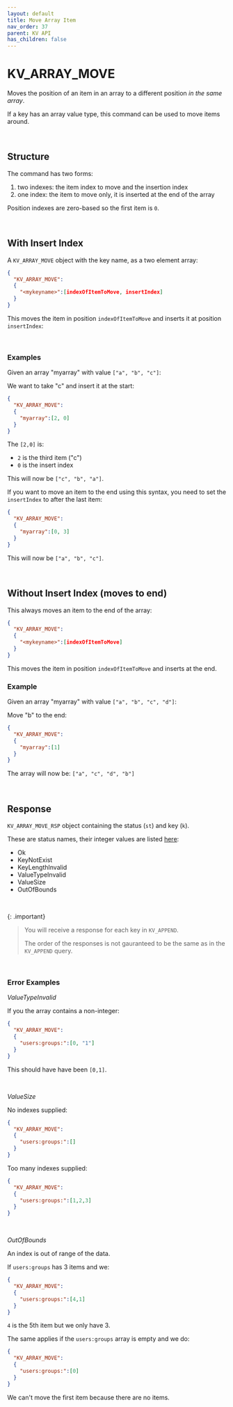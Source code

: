 ```yaml
---
layout: default
title: Move Array Item
nav_order: 37
parent: KV API
has_children: false
---
```


# KV_ARRAY_MOVE
Moves the position of an item in an array to a different position *in the same array*.

If a key has an array value type, this command can be used to move items around.


<br/>

## Structure
The command has two forms:

  1. two indexes: the item index to move and the insertion index
  2. one index: the item to move only, it is inserted at the end of the array

Position indexes are zero-based so the first item is `0`.

<br/>

## With Insert Index
A `KV_ARRAY_MOVE` object with the key name, as a two element array:

```json
{
  "KV_ARRAY_MOVE":
  {
    "<mykeyname>":[indexOfItemToMove, insertIndex]
  }
}
```

This moves the item in position `indexOfItemToMove` and inserts it at position `insertIndex`:

<br/>

### Examples
Given an array "myarray" with value `["a", "b", "c"]`:

We want to take "c" and insert it at the start:

```json
{
  "KV_ARRAY_MOVE":
  {
    "myarray":[2, 0]
  }
}
```

The `[2,0]` is:
- `2` is the third item ("c")
- `0` is the insert index


This will now be `["c", "b", "a"]`.

If you want to move an item to the end using this syntax, you need to set the `insertIndex` to after the last item:


```json
{
  "KV_ARRAY_MOVE":
  {
    "myarray":[0, 3]
  }
}
```

This will now be `["a", "b", "c"]`.

<br/>

## Without Insert Index (moves to end)
This always moves an item to the end of the array:

```json
{
  "KV_ARRAY_MOVE":
  {
    "<mykeyname>":[indexOfItemToMove]
  }
}
```
This moves the item in position `indexOfItemToMove` and inserts at the end.


### Example
Given an array "myarray" with value `["a", "b", "c", "d"]`:

Move "b" to the end:

```json
{
  "KV_ARRAY_MOVE":
  {
    "myarray":[1]
  }
}
```

The array will now be: `["a", "c", "d", "b"]`

<br/>

## Response
`KV_ARRAY_MOVE_RSP` object containing the status (`st`) and key (`k`).

These are status names, their integer values are listed [here](../kvstatuslist.md):

- Ok
- KeyNotExist
- KeyLengthInvalid
- ValueTypeInvalid
- ValueSize
- OutOfBounds


<br/>

{: .important}
> You will receive a response for each key in `KV_APPEND`.
>
> The order of the responses is not gauranteed to be the same as in the `KV_APPEND` query.

<br/>

### Error Examples

*ValueTypeInvalid*

If you the array contains a non-integer:
```json
{
  "KV_ARRAY_MOVE":
  {
    "users:groups:":[0, "1"]
  }
}
```
This should have have been `[0,1]`.

<br/>

*ValueSize*

No indexes supplied:
```json
{
  "KV_ARRAY_MOVE":
  {
    "users:groups:":[]
  }
}
```

Too many indexes supplied:
```json
{
  "KV_ARRAY_MOVE":
  {
    "users:groups:":[1,2,3]
  }
}
```

<br/>

*OutOfBounds*

An index is out of range of the data.

If `users:groups` has 3 items and we:

```json
{
  "KV_ARRAY_MOVE":
  {
    "users:groups:":[4,1]
  }
}
```

`4` is the 5th item but we only have 3.

The same applies if the `users:groups` array is empty and we do:

```json
{
  "KV_ARRAY_MOVE":
  {
    "users:groups:":[0]
  }
}
```

We can't move the first item because there are no items.